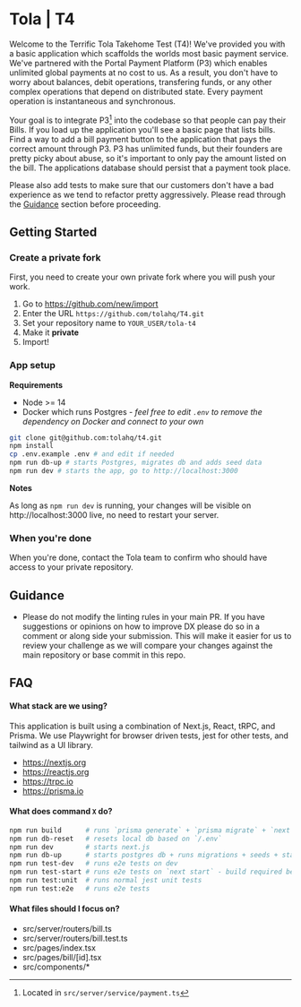# Tola | T4

Welcome to the Terrific Tola Takehome Test (T4)! We've provided you with a basic
application which scaffolds the worlds most basic payment service. We've
partnered with the Portal Payment Platform (P3) which enables unlimited global
payments at no cost to us. As a result, you don't have to worry about balances,
debit operations, transfering funds, or any other complex operations that depend
on distributed state. Every payment operation is instantaneous and synchronous.

Your goal is to integrate P3[^1] into the codebase so that people can pay their
Bills. If you load up the application you'll see a basic page that lists bills.
Find a way to add a bill payment button to the application that pays the correct
amount through P3. P3 has unlimited funds, but their founders are pretty picky
about abuse, so it's important to only pay the amount listed on the bill. The
applications database should persist that a payment took place.

Please also add tests to make sure that our customers don't have a bad
experience as we tend to refactor pretty aggressively. Please read through the
[Guidance](#guidance) section before proceeding.

[^1]: Located in `src/server/service/payment.ts`

## Getting Started

### Create a private fork

First, you need to create your own private fork where you will push your work.

1. Go to https://github.com/new/import
2. Enter the URL `https://github.com/tolahq/T4.git`
3. Set your repository name to `YOUR_USER/tola-t4`
4. Make it **private**
5. Import!

### App setup

**Requirements**

- Node >= 14
- Docker which runs Postgres - _feel free to edit `.env` to remove the
  dependency on Docker and connect to your own_

```bash
git clone git@github.com:tolahq/t4.git
npm install
cp .env.example .env # and edit if needed
npm run db-up # starts Postgres, migrates db and adds seed data
npm run dev # starts the app, go to http://localhost:3000
```

**Notes**

As long as `npm run dev` is running, your changes will be visible on
http://localhost:3000 live, no need to restart your server.

### When you're done

When you're done, contact the Tola team to confirm who should have access to your private repository.

## Guidance

- Please do not modify the linting rules in your main PR. If you have
  suggestions or opinions on how to improve DX please do so in a comment or
  along side your submission. This will make it easier for us to review your challenge as we will compare your changes against the main repository
  or base commit in this repo.

## FAQ

#### What stack are we using?

This application is built using a combination of Next.js, React, tRPC, and
Prisma. We use Playwright for browser driven tests, jest for other tests, and
tailwind as a UI library.

- https://nextjs.org
- https://reactjs.org
- https://trpc.io
- https://prisma.io

#### What does command `X` do?

```bash
npm run build      # runs `prisma generate` + `prisma migrate` + `next build`
npm run db-reset   # resets local db based on `/.env`
npm run dev        # starts next.js
npm run db-up      # starts postgres db + runs migrations + seeds + starts next.js
npm run test-dev   # runs e2e tests on dev
npm run test-start # runs e2e tests on `next start` - build required before
npm run test:unit  # runs normal jest unit tests
npm run test:e2e   # runs e2e tests
```

#### What files should I focus on?

- src/server/routers/bill.ts
- src/server/routers/bill.test.ts
- src/pages/index.tsx
- src/pages/bill/[id].tsx
- src/components/\*

